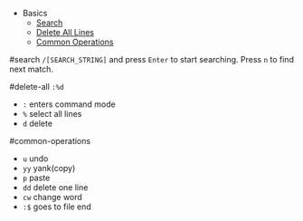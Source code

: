 * Basics
  * [Search](#search)
  * [Delete All Lines](#delete-all)
  * [Common Operations](#common-operations)

#search
`/[SEARCH_STRING]` and press `Enter` to start searching. Press `n` to find next match.

#delete-all
`:%d`
* `:` enters command mode
* `%` select all lines
* `d` delete

#common-operations
* `u` undo
* `yy` yank(copy)
* `p` paste
* `dd` delete one line
* `cw` change word
* `:$` goes to file end




